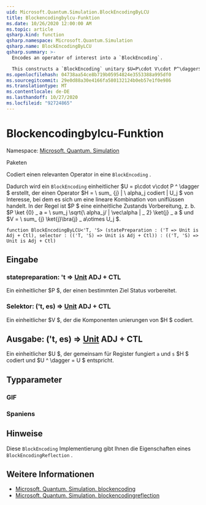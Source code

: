 ```yaml
---
uid: Microsoft.Quantum.Simulation.BlockEncodingByLCU
title: Blockencodingbylcu-Funktion
ms.date: 10/26/2020 12:00:00 AM
ms.topic: article
qsharp.kind: function
qsharp.namespace: Microsoft.Quantum.Simulation
qsharp.name: BlockEncodingByLCU
qsharp.summary: >-
  Encodes an operator of interest into a `BlockEncoding`.

  This constructs a `BlockEncoding` unitary $U=P\cdot V\cdot P^\dagger$ that encodes some operator $H=\sum_{j}|\alpha_j|U_j$ of interest that is a linear combination of unitaries. Typically, $P$ is a state preparation unitary such that $P\ket{0}\_a=\sum_j\sqrt{\alpha_j/\|\vec\alpha\|\_2}\ket{j}\_a$, and $V=\sum_{j}\ket{j}\bra{j}\_a\otimes U_j$.
ms.openlocfilehash: 04738aa54ce8b719b05954824e3553388a995df0
ms.sourcegitcommit: 29e0d88a30e4166fa580132124b0eb57e1f0e986
ms.translationtype: MT
ms.contentlocale: de-DE
ms.lasthandoff: 10/27/2020
ms.locfileid: "92724865"
---
```

# <a name="blockencodingbylcu-function"></a>Blockencodingbylcu-Funktion

Namespace: [Microsoft. Quantum. Simulation](xref:Microsoft.Quantum.Simulation)

Paketen [](https://nuget.org/packages/)


Codiert einen relevanten Operator in eine `BlockEncoding` .

Dadurch wird ein `BlockEncoding` einheitlicher $U = p\cdot v\cdot P ^ \dagger $ erstellt, der einen Operator $H = \ sum_ {j} | \ alpha_j codiert | U_j $ von Interesse, bei dem es sich um eine lineare Kombination von uniflüssen handelt. In der Regel ist $P $ eine einheitliche Zustands Vorbereitung, z. b. $P \ket {0} \_ a = \ sum_j \sqrt{\ alpha_j/ \| \vec\alpha \| \_ 2} \ket{j} \_ a $ und $V = \ sum_ {j} \ket{j}\bra{j} \_ a\otimes U_j $.

```qsharp
function BlockEncodingByLCU<'T, 'S> (statePreparation : ('T => Unit is Adj + Ctl), selector : (('T, 'S) => Unit is Adj + Ctl)) : (('T, 'S) => Unit is Adj + Ctl)
```


## <a name="input"></a>Eingabe

### <a name="statepreparation--t--unit-adj--ctl"></a>statepreparation: 't => [Unit](xref:microsoft.quantum.lang-ref.unit) ADJ + CTL

Ein einheitlicher $P $, der einen bestimmten Ziel Status vorbereitet.


### <a name="selector--ts--unit-adj--ctl"></a>Selektor: ('t, es) => [Unit](xref:microsoft.quantum.lang-ref.unit) ADJ + CTL

Ein einheitlicher $V $, der die Komponenten unierungen von $H $ codiert.



## <a name="output--ts--unit-adj--ctl"></a>Ausgabe: ('t, es) => [Unit](xref:microsoft.quantum.lang-ref.unit) ADJ + CTL

Ein einheitlicher $U $, der gemeinsam für Register fungiert `a` und `s` $H $ codiert und $U ^ \dagger = U $ entspricht.

## <a name="type-parameters"></a>Typparameter

### <a name="t"></a>GIF


### <a name="s"></a>Spaniens



## <a name="remarks"></a>Hinweise

Diese `BlockEncoding` Implementierung gibt Ihnen die Eigenschaften eines `BlockEncodingReflection` .

## <a name="see-also"></a>Weitere Informationen

- [Microsoft. Quantum. Simulation. blockencoding](xref:Microsoft.Quantum.Simulation.BlockEncoding)
- [Microsoft. Quantum. Simulation. blockencodingreflection](xref:Microsoft.Quantum.Simulation.BlockEncodingReflection)